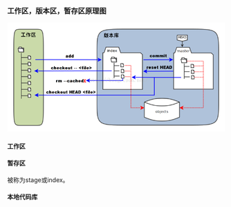 ### 工作区，版本区，暂存区原理图
![pic](images/git_workspace_index_head.png)
#### 工作区
#### 暂存区
被称为stage或index。
#### 本地代码库
